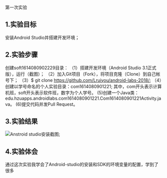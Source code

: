 第一次实验
 ## 1.实验目标
安装Android Studio并搭建开发环境；
 ## 2.实验步骤
创建soft1614080902229目录：
（1）搭建开发环境（Android Studio 3.1正式版），运行（截图）；
（2）加入Git项目（Fork），将项目克隆（Clone）到自己帐号下；
（3）$ git clone https://github.com/Lruiyou/android-labs-2018/;
（4）创建以学号命名的个人实验目录：com1614080901221;
 其中，com开头表示计算机班，soft开头表示软件班，数字为个人学号。
(5)创建一个Java类：edu.hzuapps.androidlabs.com1614080901221.Com1614080901221Activity.java。
(6)提交代码并发Pull Request。
 ## 3.实验结果
![Anstroid studio安装截图](https://github.com/Lruiyou/android-labs-2018/blob/72ddfdb784e77e4fab3d7b465eb9d445443c2039/com1614080901221/installstudio.png);
 ## 4.实验体会
 通过这次实验我学会了Android-studio的安装和SDK的环境变量的配置，学到了很多
